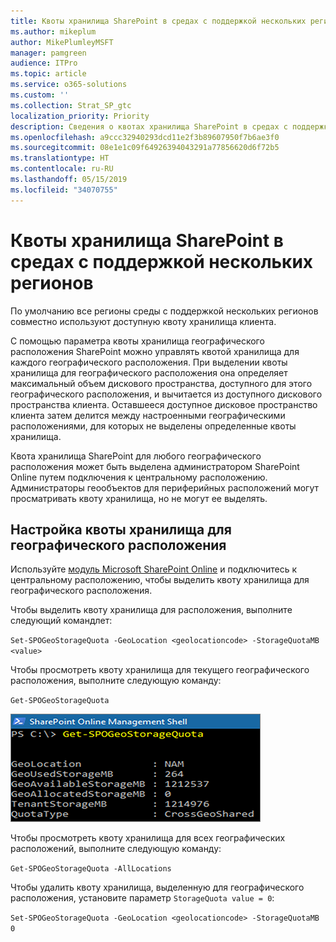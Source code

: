 ```yaml
---
title: Квоты хранилища SharePoint в средах с поддержкой нескольких регионов
ms.author: mikeplum
author: MikePlumleyMSFT
manager: pamgreen
audience: ITPro
ms.topic: article
ms.service: o365-solutions
ms.custom: ''
ms.collection: Strat_SP_gtc
localization_priority: Priority
description: Сведения о квотах хранилища SharePoint в средах с поддержкой нескольких регионов.
ms.openlocfilehash: a9ccc32940293dcd11e2f3b89607950f7b6ae3f0
ms.sourcegitcommit: 08e1e1c09f64926394043291a77856620d6f72b5
ms.translationtype: HT
ms.contentlocale: ru-RU
ms.lasthandoff: 05/15/2019
ms.locfileid: "34070755"
---
```

# <a name="sharepoint-storage-quotas-in-multi-geo-environments"></a>Квоты хранилища SharePoint в средах с поддержкой нескольких регионов

По умолчанию все регионы среды с поддержкой нескольких регионов совместно используют доступную квоту хранилища клиента.

С помощью параметра квоты хранилища географического расположения SharePoint можно управлять квотой хранилища для каждого географического расположения. При выделении квоты хранилища для географического расположения она определяет максимальный объем дискового пространства, доступного для этого географического расположения, и вычитается из доступного дискового пространства клиента. Оставшееся доступное дисковое пространство клиента затем делится между настроенными географическими расположениями, для которых не выделены определенные квоты хранилища.

Квота хранилища SharePoint для любого географического расположения может быть выделена администратором SharePoint Online путем подключения к центральному расположению. Администраторы геообъектов для периферийных расположений могут просматривать квоту хранилища, но не могут ее выделять.

## <a name="configure-a-storage-quota-for-a-geo-location"></a>Настройка квоты хранилища для географического расположения

Используйте [модуль Microsoft SharePoint Online](https://www.microsoft.com/en-us/download/details.aspx?id=35588 ) и подключитесь к центральному расположению, чтобы выделить квоту хранилища для географического расположения. 

Чтобы выделить квоту хранилища для расположения, выполните следующий командлет:

`Set-SPOGeoStorageQuota -GeoLocation <geolocationcode> -StorageQuotaMB <value>`

Чтобы просмотреть квоту хранилища для текущего географического расположения, выполните следующую команду:

`Get-SPOGeoStorageQuota`

![Снимок экрана: окно PowerShell с командлетом Get-SPOGeoStorageQuota](media/multi-geo-storage-quota.png)

Чтобы просмотреть квоту хранилища для всех географических расположений, выполните следующую команду:

`Get-SPOGeoStorageQuota -AllLocations`

Чтобы удалить квоту хранилища, выделенную для географического расположения, установите параметр `StorageQuota value = 0`:

`Set-SPOGeoStorageQuota -GeoLocation <geolocationcode> -StorageQuotaMB 0`
